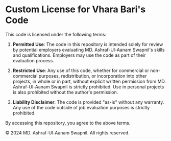 # Custom License for Vhara Bari's Code

This code is licensed under the following terms:

1. **Permitted Use**: The code in this repository is intended solely for review by potential employers evaluating MD. Ashraf-Ul-Aanam Swapnil's skills and qualifications. Employers may use the code as part of their evaluation process.

2. **Restricted Use**: Any use of this code, whether for commercial or non-commercial purposes, redistribution, or incorporation into other projects, in whole or in part, without explicit written permission from MD. Ashraf-Ul-Aanam Swapnil is strictly prohibited. Use in personal projects is also prohibited without the author's permission.

3. **Liability Disclaimer**: The code is provided "as-is" without any warranty. Any use of the code outside of job evaluation purposes is strictly prohibited.

By accessing this repository, you agree to the above terms.

© 2024 MD. Ashraf-Ul-Aanam Swapnil. All rights reserved.

